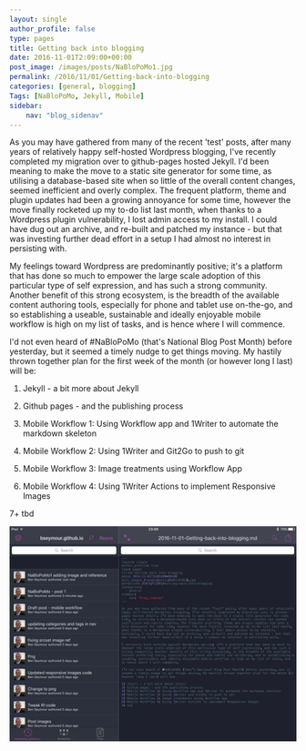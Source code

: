 ```yaml
---
layout: single
author_profile: false
type: pages
title: Getting back into blogging
date: 2016-11-01T2:09:00+00:00
post_image: /images/posts/NaBloPoMo1.jpg
permalink: /2016/11/01/Getting-back-into-blogging
categories: [general, blogging]
Tags: [NaBloPoMo, Jekyll, Mobile]
sidebar:
    nav: "blog_sidenav"
---
```


As you may have gathered from many of the recent 'test' posts, after many years of relatively happy self-hosted Wordpress blogging, I've recently completed my migration over to github-pages hosted Jekyll. I'd been meaning to make the move to a static site generator for some time, as utilising a database-based site when so little of the overall content changes, seemed inefficient and overly complex. The frequent platform, theme and plugin updates had been a growing annoyance for some time, however the move finally rocketed up my to-do list last month, when thanks to a Wordpress plugin vulnerability, I lost admin access to my install. I could have dug out an archive, and re-built and patched my instance - but that was investing further dead effort in a setup I had almost no interest in persisting with.

My feelings toward Wordpress are predominantly positive; it's a platform that has done so much to empower the large scale adoption of this particular type of self expression, and has such a strong community. Another benefit of this strong ecosystem, is the breadth of the available content authoring tools, especially for phone and tablet use on-the-go, and so establishing a useable, sustainable and ideally enjoyable mobile workflow is high on my list of tasks, and is hence where I will commence.

I'd not even heard of #NaBloPoMo (that's National Blog Post Month) before yesterday, but it seemed a timely nudge to get things moving. My hastily thrown together plan for the first week of the month (or however long I last) will be:

1) Jekyll - a bit more about Jekyll

2) Github pages - and the publishing process

3) Mobile Workflow 1: Using Workflow app and 1Writer to automate the markdown skeleton

4) Mobile Workflow 2: Using 1Writer and Git2Go to push to git 

5) Mobile Workflow 3: Image treatments using Workflow App

6) Mobile Workflow 4: Using 1Writer Actions to implement Responsive Images

7+ tbd

![Updating this post in Git2Go](/images/posts/NaBloPoMo1b.jpg)